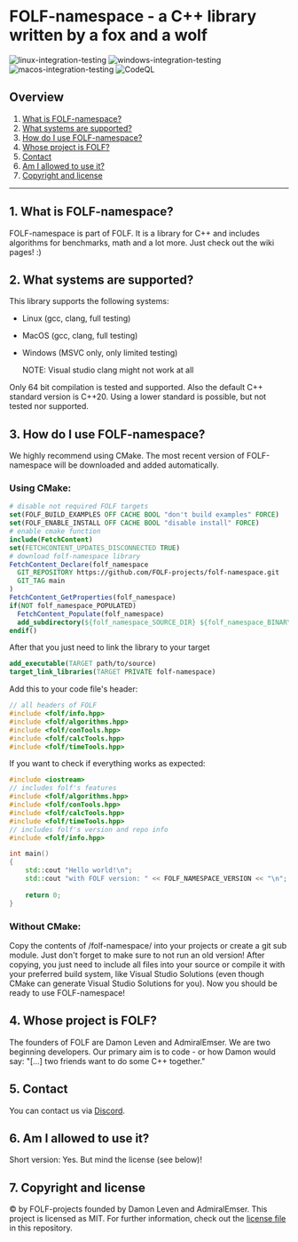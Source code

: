 # FOLF-namespace - a C++ library written by a fox and a wolf

![linux-integration-testing](https://github.com/FOLF-projects/folf-namespace/workflows/linux-integration-testing/badge.svg)
![windows-integration-testing](https://github.com/FOLF-projects/folf-namespace/workflows/windows-integration-testing/badge.svg)
![macos-integration-testing](https://github.com/FOLF-projects/folf-namespace/workflows/macos-integration-testing/badge.svg)
![CodeQL](https://github.com/FOLF-projects/folf-namespace/workflows/CodeQL/badge.svg)

## Overview
1. [What is FOLF-namespace?](#1-what-is-folf-namespace)
2. [What systems are supported?](#2-what-systems-are-supported)
3. [How do I use FOLF-namespace?](#3-how-do-i-use-folf-namespace)
4. [Whose project is FOLF?](#4-whose-project-is-folf)
5. [Contact](#5-contact)
6. [Am I allowed to use it?](#6-am-i-allowed-to-use-it)
7. [Copyright and license](#7-copyright-and-license)

***

## 1. What is FOLF-namespace?
FOLF-namespace is part of FOLF. It is a library for C++ and includes algorithms for benchmarks, math and a lot more. Just check out the wiki pages! :)

## 2. What systems are supported?
This library supports the following systems:
- Linux (gcc, clang, full testing)
- MacOS (gcc, clang, full testing)
- Windows (MSVC only, only limited testing)

  NOTE: Visual studio clang might not work at all

Only 64 bit compilation is tested and supported. Also the default C++ standard version is C++20. Using a lower standard is possible, but not tested nor supported.

## 3. How do I use FOLF-namespace?
We highly recommend using CMake. The most recent version of FOLF-namespace will be downloaded and added automatically.

### Using CMake:
```cmake
# disable not required FOLF targets
set(FOLF_BUILD_EXAMPLES OFF CACHE BOOL "don't build examples" FORCE)
set(FOLF_ENABLE_INSTALL OFF CACHE BOOL "disable install" FORCE)
# enable cmake function
include(FetchContent)
set(FETCHCONTENT_UPDATES_DISCONNECTED TRUE)
# download folf-namespace library
FetchContent_Declare(folf_namespace
  GIT_REPOSITORY https://github.com/FOLF-projects/folf-namespace.git
  GIT_TAG main
)
FetchContent_GetProperties(folf_namespace)
if(NOT folf_namespace_POPULATED)
  FetchContent_Populate(folf_namespace)
  add_subdirectory(${folf_namespace_SOURCE_DIR} ${folf_namespace_BINARY_DIR} EXCLUDE_FROM_ALL)
endif()
```
After that you just need to link the library to your target
```cmake
add_executable(TARGET path/to/source)
target_link_libraries(TARGET PRIVATE folf-namespace)
```
Add this to your code file's header:
```c++
// all headers of FOLF
#include <folf/info.hpp>
#include <folf/algorithms.hpp>
#include <folf/conTools.hpp>
#include <folf/calcTools.hpp>
#include <folf/timeTools.hpp>
```

If you want to check if everything works as expected:
```c++
#include <iostream>
// includes folf's features
#include <folf/algorithms.hpp>
#include <folf/conTools.hpp>
#include <folf/calcTools.hpp>
#include <folf/timeTools.hpp>
// includes folf's version and repo info
#include <folf/info.hpp>

int main()
{
    std::cout "Hello world!\n";
    std::cout "with FOLF version: " << FOLF_NAMESPACE_VERSION << "\n";
    
    return 0;
}
```

### Without CMake:
Copy the contents of /folf-namespace/ into your projects or create a git sub module. Just don't forget to make sure to not run an old version! After copying, you just need to include all files into your source or compile it with your preferred build system, like Visual Studio Solutions (even though CMake can generate Visual Studio Solutions for you). Now you should be ready to use FOLF-namespace!


## 4. Whose project is FOLF?
The founders of FOLF are Damon Leven and AdmiralEmser. We are two beginning developers. Our primary aim is to code - or how Damon would say: "[...] two friends want to do some C++ together."


## 5. Contact
You can contact us via [Discord](https://discord.gg/beKQ7j9gRp).


## 6. Am I allowed to use it?
Short version: Yes. But mind the license (see below)!


## 7. Copyright and license
© by FOLF-projects founded by Damon Leven and AdmiralEmser.
This project is licensed as MIT. For further information, check out the [license file](https://github.com/FOLF-projects/folf-namespace/blob/main/LICENSE) in this repository.
